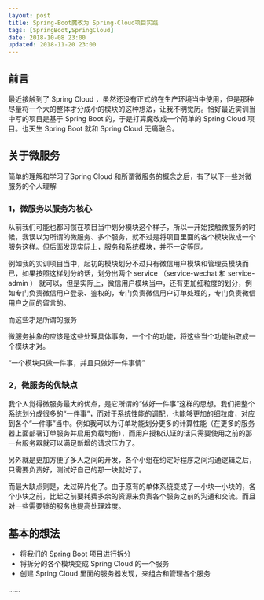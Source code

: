 ```yaml
---
layout: post
title: Spring-Boot魔改为 Spring-Cloud项目实践
tags: [SpringBoot,SpringCloud]
date: 2018-10-08 23:00
updated: 2018-11-20 23:00
---
```

## 前言
最近接触到了 Spring Cloud ，虽然还没有正式的在生产环境当中使用，但是那种尽量将一个大的整体才分成小的模块的这种想法，让我不明觉历。恰好最近实训当中写的项目是基于 Spring Boot 的，于是打算魔改成一个简单的 Spring Cloud 项目。也天生 Spring Boot 就和 Spring Cloud 无痛融合。

## 关于微服务
简单的理解和学习了Spring Cloud 和所谓微服务的概念之后，有了以下一些对微服务的个人理解

### 1，微服务以服务为核心
从前我们可能也都习惯在项目当中划分模块这个样子，所以一开始接触微服务的时候，我误以为所谓的微服务、多个服务，就不过是将项目里面的各个模块做成一个服务这样。但后面发现实际上，服务和系统模块，并不一定等同。

例如我的实训项目当中，起初的模块划分不过只有微信用户模块和管理员模块而已，如果按照这样划分的话，划分出两个 service （service-wechat 和 service-admin ） 就可以，但是实际上，微信用户模块当中，还有更加细粒度的划分，例如专门负责微信用户登录、鉴权的，专门负责微信用户订单处理的，专门负责微信用户之间的留言的。

而这些才是所谓的服务

微服务抽象的应该是这些处理具体事务，一个个的功能，将这些当个功能抽取成一个模块才对。

“一个模块只做一件事，并且只做好一件事情”

### 2，微服务的优缺点
我个人觉得微服务最大的优点，是它所谓的“做好一件事”这样的思想。我们把整个系统划分成很多的“一件事”，而对于系统性能的调配，也能够更加的细粒度，对应到各个“一件事”当中。例如我可以为订单功能划分更多的计算性能（在更多的服务器上面部署订单服务并启用负载均衡），而用户授权认证的话只需要使用之前的那一台服务器就可以满足新增的请求压力了。

另外就是更加方便了多人之间的开发，各个小组在约定好程序之间沟通逻辑之后，只需要负责好，测试好自己的那一块就好了。

而最大缺点则是，太过碎片化了。由于原有的单体系统变成了一小块一小块的，各个小块之前，比起之前要耗费多余的资源来负责各个服务之前的沟通和交流。而且对一些需要锁的服务也提高处理难度。


## 基本的想法
 - 将我们的 Spring Boot 项目进行拆分
 - 将拆分的各个模块变成 Spring Cloud 的一个服务
 - 创建 Spring Cloud 里面的服务器发现，来组合和管理各个服务
 
......
